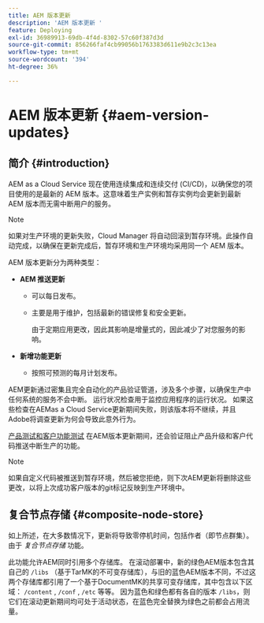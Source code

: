 ```yaml
---
title: AEM 版本更新
description: 'AEM 版本更新 '
feature: Deploying
exl-id: 36989913-69db-4f4d-8302-57c60f387d3d
source-git-commit: 856266faf4cb99056b1763383d611e9b2c3c13ea
workflow-type: tm+mt
source-wordcount: '394'
ht-degree: 36%

---
```


# AEM 版本更新 {#aem-version-updates}

## 简介 {#introduction}

AEM as a Cloud Service 现在使用连续集成和连续交付 (CI/CD)，以确保您的项目使用的是最新的 AEM 版本。这意味着生产实例和暂存实例均会更新到最新 AEM 版本而无需中断用户的服务。

>[!NOTE]
>如果对生产环境的更新失败，Cloud Manager 将自动回滚到暂存环境。此操作自动完成，以确保在更新完成后，暂存环境和生产环境均采用同一个 AEM 版本。

AEM 版本更新分为两种类型：

* **AEM 推送更新**

   * 可以每日发布。

   * 主要是用于维护，包括最新的错误修复和安全更新。

      由于定期应用更改，因此其影响是增量式的，因此减少了对您服务的影响。

* **新增功能更新**

   * 按照可预测的每月计划发布。

AEM更新通过密集且完全自动化的产品验证管道，涉及多个步骤，以确保生产中任何系统的服务不会中断。 运行状况检查用于监控应用程序的运行状况。 如果这些检查在AEMas a Cloud Service更新期间失败，则该版本将不继续，并且Adobe将调查更新为何会导致此意外行为。

[产品测试和客户功能测试](https://experienceleague.adobe.com/docs/experience-manager-cloud-service/implementing/developing/understand-test-results.html#functional-testing) 在AEM版本更新期间，还会验证阻止产品升级和客户代码推送中断生产的功能。

>[!NOTE]
>
>如果自定义代码被推送到暂存环境，然后被您拒绝，则下次AEM更新将删除这些更改，以将上次成功客户版本的git标记反映到生产环境中。

## 复合节点存储 {#composite-node-store}

如上所述，在大多数情况下，更新将导致零停机时间，包括作者（即节点群集）。 由于 *复合节点存储* 功能。

此功能允许AEM同时引用多个存储库。 在滚动部署中，新的绿色AEM版本包含其自己的 `/libs` （基于TarMK的不可变存储库），与旧的蓝色AEM版本不同，不过这两个存储库都引用了一个基于DocumentMK的共享可变存储库，其中包含以下区域： `/content` , `/conf` , `/etc` 等等。 因为蓝色和绿色都有各自的版本 `/libs`，则它们在滚动更新期间均可处于活动状态，在蓝色完全替换为绿色之前都会占用流量。
